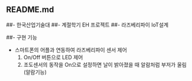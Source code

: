 ## README.md

##- 한국산업기술대
##- 계절학기 EH 프로젝트
##- 라즈베리파이 IoT설계

##- 구현 기능
- 스마트폰의 어플과 연동하여 라즈베리파이 센서 제어
	1. On/Off 버튼으로 LED 제어
	2. 조도센서의 동작을 On으로 설정하면 날이 밝아졌을 때 알람처럼 부저가 울림 (알람기능)

